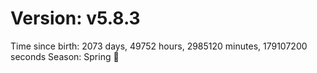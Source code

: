 # Version: v5.8.3
Time since birth: 2073 days, 49752 hours, 2985120 minutes, 179107200 seconds
Season: Spring 🌸
